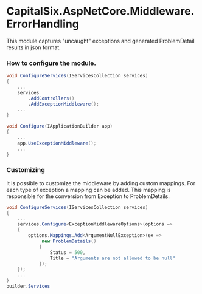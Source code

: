 # CapitalSix.AspNetCore.Middleware.ErrorHandling

This module captures "uncaught" exceptions and generated ProblemDetail results in json format.


### How to configure the module.
```c#
void ConfigureServices(IServicesCollection services)
{
    ...
    services
        .AddControllers()
        .AddExceptionMiddleware();
    ...
}

void Configure(IApplicationBuilder app)
{
    ...
    app.UseExceptionMiddleware();
    ...
}
```

### Customizing
It is possible to customize the middleware by adding custom mappings. For each type of
exception a mapping can be added. This mapping is responsible for the conversion
from Exception to ProblemDetails.
```c#
void ConfigureServices(IServicesCollection services)
{
    ...
    services.Configure<ExceptionMiddlewareOptions>(options =>
    {
        options.Mappings.Add<ArgumentNullException>(ex =>
             new ProblemDetails()
            {
                Status = 500,
                Title = "Arguments are not allowed to be null"
            });
    });
    ...
}
builder.Services
```